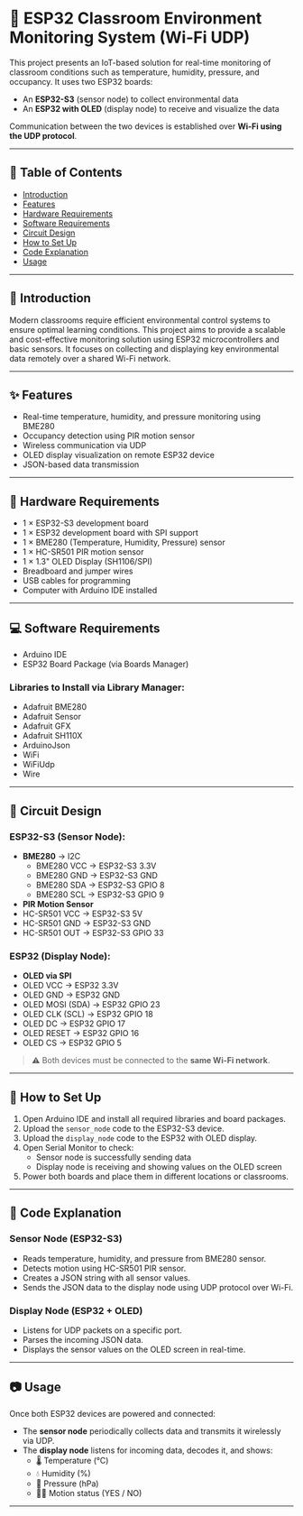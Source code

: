 # 🏫 ESP32 Classroom Environment Monitoring System (Wi-Fi UDP)

This project presents an IoT-based solution for real-time monitoring of classroom conditions such as temperature, humidity, pressure, and occupancy. It uses two ESP32 boards:  
- An **ESP32-S3** (sensor node) to collect environmental data  
- An **ESP32 with OLED** (display node) to receive and visualize the data

Communication between the two devices is established over **Wi-Fi using the UDP protocol**.

---

## 📂 Table of Contents
- [Introduction](#introduction)
- [Features](#features)
- [Hardware Requirements](#hardware-requirements)
- [Software Requirements](#software-requirements)
- [Circuit Design](#circuit-design)
- [How to Set Up](#how-to-set-up)
- [Code Explanation](#code-explanation)
- [Usage](#usage)

---

## 🧠 Introduction

Modern classrooms require efficient environmental control systems to ensure optimal learning conditions. This project aims to provide a scalable and cost-effective monitoring solution using ESP32 microcontrollers and basic sensors. It focuses on collecting and displaying key environmental data remotely over a shared Wi-Fi network.

---

## ✨ Features

- Real-time temperature, humidity, and pressure monitoring using BME280
- Occupancy detection using PIR motion sensor
- Wireless communication via UDP
- OLED display visualization on remote ESP32 device
- JSON-based data transmission

---

## 🔧 Hardware Requirements

- 1 × ESP32-S3 development board  
- 1 × ESP32 development board with SPI support  
- 1 × BME280 (Temperature, Humidity, Pressure) sensor  
- 1 × HC-SR501 PIR motion sensor  
- 1 × 1.3" OLED Display (SH1106/SPI)  
- Breadboard and jumper wires  
- USB cables for programming  
- Computer with Arduino IDE installed  

---

## 💻 Software Requirements

- Arduino IDE  
- ESP32 Board Package (via Boards Manager)

### Libraries to Install via Library Manager:

- Adafruit BME280  
- Adafruit Sensor  
- Adafruit GFX  
- Adafruit SH110X  
- ArduinoJson  
- WiFi  
- WiFiUdp  
- Wire  

---

## 🔌 Circuit Design

### ESP32-S3 (Sensor Node):
- **BME280** → I2C
  - BME280 VCC → ESP32-S3 3.3V
  - BME280 GND → ESP32-S3 GND
  - BME280 SDA → ESP32-S3 GPIO 8  
  - BME280 SCL → ESP32-S3 GPIO 9  
- **PIR Motion Sensor**  
- HC-SR501 VCC → ESP32-S3 5V
-	HC-SR501 GND → ESP32-S3 GND
-	HC-SR501 OUT → ESP32-S3 GPIO 33


### ESP32 (Display Node):
- **OLED via SPI**  
- OLED VCC → ESP32 3.3V
-	OLED GND → ESP32 GND
-	OLED MOSI (SDA) → ESP32 GPIO 23
-	OLED CLK (SCL) → ESP32 GPIO 18
-	OLED DC → ESP32 GPIO 17
-	OLED RESET → ESP32 GPIO 16
-	OLED CS → ESP32 GPIO 5


> ⚠️ Both devices must be connected to the **same Wi-Fi network**.

---

## 🚀 How to Set Up

1. Open Arduino IDE and install all required libraries and board packages.  
2. Upload the `sensor_node` code to the ESP32-S3 device.  
3. Upload the `display_node` code to the ESP32 with OLED display.  
4. Open Serial Monitor to check:
   - Sensor node is successfully sending data  
   - Display node is receiving and showing values on the OLED screen  
5. Power both boards and place them in different locations or classrooms.

---

## 🧾 Code Explanation

### Sensor Node (ESP32-S3)
- Reads temperature, humidity, and pressure from BME280 sensor.  
- Detects motion using HC-SR501 PIR sensor.  
- Creates a JSON string with all sensor values.  
- Sends the JSON data to the display node using UDP protocol over Wi-Fi.

### Display Node (ESP32 + OLED)
- Listens for UDP packets on a specific port.  
- Parses the incoming JSON data.  
- Displays the sensor values on the OLED screen in real-time.

---

## 📷 Usage

Once both ESP32 devices are powered and connected:

- The **sensor node** periodically collects data and transmits it wirelessly via UDP.
- The **display node** listens for incoming data, decodes it, and shows:
  - 🌡️ Temperature (°C)  
  - 💧 Humidity (%)  
  - 🧭 Pressure (hPa)  
  - 🚶‍♂️ Motion status (YES / NO)

---
